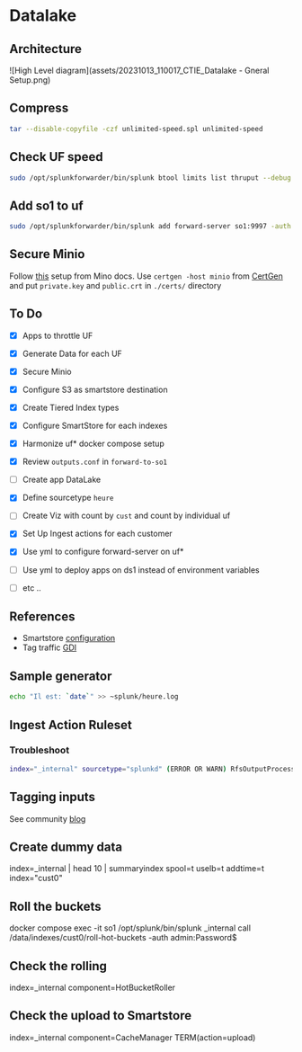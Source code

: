 # Datalake

## Architecture

![High Level diagram](assets/20231013_110017_CTIE_Datalake - Gneral Setup.png)

## Compress

```bash
tar --disable-copyfile -czf unlimited-speed.spl unlimited-speed
```

## Check UF speed

```bash
sudo /opt/splunkforwarder/bin/splunk btool limits list thruput --debug
```

## Add so1 to uf

```bash
sudo /opt/splunkforwarder/bin/splunk add forward-server so1:9997 -auth admin:Password$
```

## Secure Minio

Follow [this](https://min.io/docs/minio/linux/operations/network-encryption.html) setup from Mino docs.
Use `certgen -host minio` from [CertGen](https://github.com/minio/certgen#install)
and put `private.key` and `public.crt` in `./certs/` directory

## To Do

- [x] Apps to throttle UF
- [x] Generate Data for each UF
- [x] Secure Minio
- [x] Configure S3 as smartstore destination
- [x] Create Tiered Index types
- [x] Configure SmartStore for each indexes
- [x] Harmonize uf* docker compose setup
- [x] Review `outputs.conf` in `forward-to-so1`
- [ ] Create app DataLake
- [x] Define sourcetype `heure`

- [ ] Create Viz with count by `cust` and count by individual uf

- [x] Set Up Ingest actions for each customer
- [x] Use yml to configure forward-server on uf*
- [ ] Use yml to deploy apps on ds1 instead of environment variables
- [ ] etc ..

## References

- Smartstore [configuration](https://blog.arcusdata.io/minio-and-splunk)
- Tag traffic [GDI](https://community.splunk.com/t5/Getting-Data-In/Universal-Forwarder-Tag-or-add-identifier-to-data-to-distinguish/m-p/475448)

## Sample generator

```bash
echo "Il est: `date`" >> ~splunk/heure.log
```

## Ingest Action Ruleset

### Troubleshoot

```bash
index="_internal" sourcetype="splunkd" (ERROR OR WARN) RfsOutputProcessor OR S3Client
```

## Tagging inputs

See community [blog](https://community.splunk.com/t5/Getting-Data-In/Universal-Forwarder-Tag-or-add-identifier-to-data-to-distinguish/m-p/475448)

## Create dummy data

index=_internal | head 10 | summaryindex spool=t uselb=t addtime=t index="cust0"

## Roll the buckets

docker compose exec -it so1 /opt/splunk/bin/splunk _internal call /data/indexes/cust0/roll-hot-buckets -auth admin:Password$

## Check the rolling

index=_internal component=HotBucketRoller

## Check the upload to Smartstore

index=_internal component=CacheManager TERM(action=upload)
